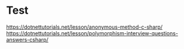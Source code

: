 # Test
https://dotnettutorials.net/lesson/anonymous-method-c-sharp/
https://dotnettutorials.net/lesson/polymorphism-interview-questions-answers-csharp/
